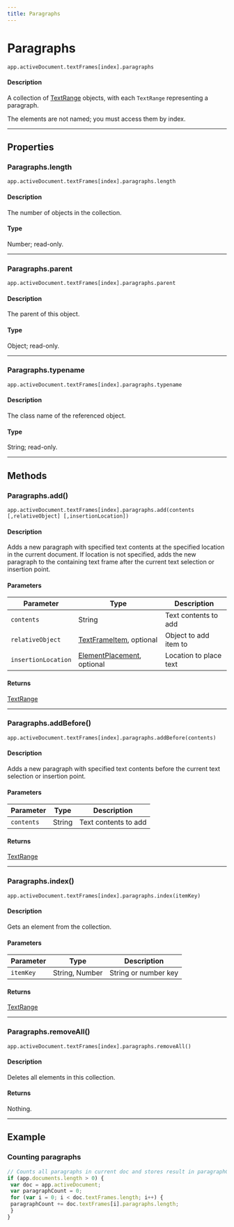```yaml
---
title: Paragraphs
---
```

# Paragraphs

`app.activeDocument.textFrames[index].paragraphs`

#### Description

A collection of [TextRange](.././TextRange) objects, with each `TextRange` representing a paragraph.

The elements are not named; you must access them by index.

---

## Properties

### Paragraphs.length

`app.activeDocument.textFrames[index].paragraphs.length`

#### Description

The number of objects in the collection.

#### Type

Number; read-only.

---

### Paragraphs.parent

`app.activeDocument.textFrames[index].paragraphs.parent`

#### Description

The parent of this object.

#### Type

Object; read-only.

---

### Paragraphs.typename

`app.activeDocument.textFrames[index].paragraphs.typename`

#### Description

The class name of the referenced object.

#### Type

String; read-only.

---

## Methods

### Paragraphs.add()

`app.activeDocument.textFrames[index].paragraphs.add(contents [,relativeObject] [,insertionLocation])`

#### Description

Adds a new paragraph with specified text contents at the specified location in the current document. If location is not specified, adds the new paragraph to the containing text frame after the current text selection or insertion point.

#### Parameters

| Parameter | Type | Description |
| --- | --- | --- |
| `contents` | String | Text contents to add |
| `relativeObject` | [TextFrameItem](.././TextFrameItem), optional | Object to add item to |
| `insertionLocation` | [ElementPlacement](../scripting-constants#elementplacement), optional | Location to place text |

#### Returns

[TextRange](.././TextRange)

---

### Paragraphs.addBefore()

`app.activeDocument.textFrames[index].paragraphs.addBefore(contents)`

#### Description

Adds a new paragraph with specified text contents before the current text selection or insertion point.

#### Parameters

| Parameter | Type | Description |
| --- | --- | --- |
| `contents` | String | Text contents to add |

#### Returns

[TextRange](.././TextRange)

---

### Paragraphs.index()

`app.activeDocument.textFrames[index].paragraphs.index(itemKey)`

#### Description

Gets an element from the collection.

#### Parameters

| Parameter | Type | Description |
| --- | --- | --- |
| `itemKey` | String, Number | String or number key |

#### Returns

[TextRange](.././TextRange)

---

### Paragraphs.removeAll()

`app.activeDocument.textFrames[index].paragraphs.removeAll()`

#### Description

Deletes all elements in this collection.

#### Returns

Nothing.

---

## Example

### Counting paragraphs

```javascript
// Counts all paragraphs in current doc and stores result in paragraphCount
if (app.documents.length > 0) {
 var doc = app.activeDocument;
 var paragraphCount = 0;
 for (var i = 0; i < doc.textFrames.length; i++) {
 paragraphCount += doc.textFrames[i].paragraphs.length;
 }
}
```
